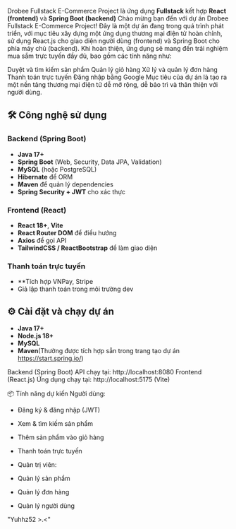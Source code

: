 Drobee Fullstack E-Commerce Project
  là ứng dụng **Fullstack** kết hợp **React (frontend)** và **Spring Boot (backend)**
  Chào mừng bạn đến với dự án Drobee Fullstack E-Commerce Project!
  Đây là một dự án đang trong quá trình phát triển, với mục tiêu xây dựng một ứng dụng thương mại điện tử hoàn chỉnh, sử dụng React.js cho giao diện người dùng (frontend) và Spring Boot cho phía máy chủ (backend).
  Khi hoàn thiện, ứng dụng sẽ mang đến trải nghiệm mua sắm trực tuyến đầy đủ, bao gồm các tính năng như:

  Duyệt và tìm kiếm sản phẩm
  Quản lý giỏ hàng
  Xử lý và quản lý đơn hàng
  Thanh toán trực tuyến 
  Đăng nhập bằng Google
  Mục tiêu của dự án là tạo ra một nền tảng thương mại điện tử dễ mở rộng, dễ bảo trì và thân thiện với người dùng.
  
  ## 🛠 Công nghệ sử dụng
  ### Backend (Spring Boot)
  - **Java 17+**
  - **Spring Boot** (Web, Security, Data JPA, Validation)
  - **MySQL** (hoặc PostgreSQL)
  - **Hibernate** để ORM
  - **Maven** để quản lý dependencies
  - **Spring Security + JWT** cho xác thực
  
  ### Frontend (React)
  - **React 18+**, **Vite**
  - **React Router DOM** để điều hướng
  - **Axios** để gọi API
  - **TailwindCSS / ReactBootstrap** để làm giao diện
  
  ### Thanh toán trực tuyến
  - **Tích hợp VNPay, Stripe
  - Giả lập thanh toán trong môi trường dev

## ⚙️ Cài đặt và chạy dự án
- **Java 17+**
- **Node.js 18+**
- **MySQL**
- **Maven**(Thường được tích hợp sẵn trong trang tạo dự án https://start.spring.io/)

Backend (Spring Boot)
API chạy tại: http://localhost:8080
Frontend (React.js)
Ứng dụng chạy tại: http://localhost:5175 (Vite)

📦 Tính năng dự kiến
Người dùng:

 - Đăng ký & đăng nhập (JWT)
  
 - Xem & tìm kiếm sản phẩm
  
 - Thêm sản phẩm vào giỏ hàng
  
 - Thanh toán trực tuyến
  
 - Quản trị viên:
  
 - Quản lý sản phẩm
  
 - Quản lý đơn hàng
  
 - Quản lý người dùng

"Yuhhz52 >.<"
    
